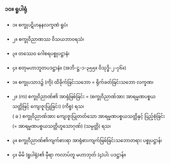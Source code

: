 ### ၁၀။ ရူပါရုံ

- ၁။ စက္ခုပဋိဟနနလက္ခဏံ ရူပံ၊
- ၂။ စက္ခုဝိညာဏဿ ဝိသယဘာ၀ရသံ၊
- ၃။ တဿေ၀ ဂေါစရပစ္စုပဋ္ဌာနံ၊
- ၄။ စတုမဟာဘူတပဒဋ္ဌာနံ။ (အဘိ-ဋ္ဌ-၁-၃၅၅။ ဝိသုဒ္ဓိ-၂-၇၆။)
  
- ၁။ စက္ခုပသာဒ၌ (ကို) ထိခိုက်ခြင်းသဘော = ရိုက်ခတ်ခြင်းသဘော <r>လက္ခဏ၊</r> 
- ၂။ (က) စက္ခုဝိညာဏ်၏ အာရုံဖြစ်ခြင်း = (စက္ခုဝိညာဏ်အား အာရမ္မဏပစ္စယသတ္တိဖြင့် ကျေးဇူးပြုခြင်း) <r>(ကိစ္စ) ရသ၊</r> <br>( ခ ) စက္ခုဝိညာဏ်အား ကျေးဇူးပြုတတ်သော အာရမ္မဏပစ္စယသတ္တိနှင့် ပြည့်စုံခြင်း (= အာရမ္မဏပစ္စယသတ္တိဟူသောဂုဏ်) <r>(သမ္ပတ္တိ) ရသ၊</r>
-  ၃။ စက္ခုဝိညာဏ်၏ကျက်စားရာ အာရုံစားကျက်ဖြစ်ခြင်းသဘောတရား <r>ပစ္စုပဋ္ဌာန်၊</r>
- ၄။ မိမိ (ရူပါရုံ)၏ မှီရာ ကလာပ်တူ မဟာဘုတ် (၄)ပါး <r>ပဒဋ္ဌာန်။</r>
